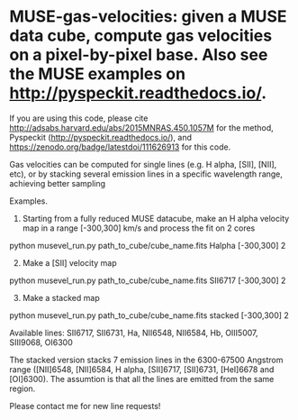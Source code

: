 # MUSE-gas-velocities: given a MUSE data cube, compute gas velocities on a pixel-by-pixel base. Also see the MUSE examples on http://pyspeckit.readthedocs.io/.


 If you are using this code, please cite http://adsabs.harvard.edu/abs/2015MNRAS.450.1057M for the method, Pyspeckit (http://pyspeckit.readthedocs.io/), and https://zenodo.org/badge/latestdoi/111626913 for this code.

 Gas velocities can be computed for single lines (e.g. H alpha, [SII], [NII], etc), or by stacking several emission lines in a specific wavelength range, achieving better sampling

Examples.

1. Starting from a fully reduced MUSE datacube, make an H alpha velocity map in a range [-300,300] km/s and process the fit on 2 cores

  python musevel_run.py path_to_cube/cube_name.fits Halpha [-300,300] 2


2. Make a [SII] velocity map

  python musevel_run.py path_to_cube/cube_name.fits SII6717 [-300,300] 2


3. Make a stacked map

  python musevel_run.py path_to_cube/cube_name.fits stacked [-300,300] 2




Available lines: SII6717, SII6731, Ha, NII6548, NII6584, Hb, OIII5007, SIII9068, OI6300

The stacked version stacks 7 emission lines in the 6300-67500 Angstrom range ([NII]6548, [NII]6584, H alpha, [SII]6717, [SII]6731, [HeI]6678 and [OI]6300). The assumtion is that all the lines are emitted from the same region.

Please contact me for new line requests!
